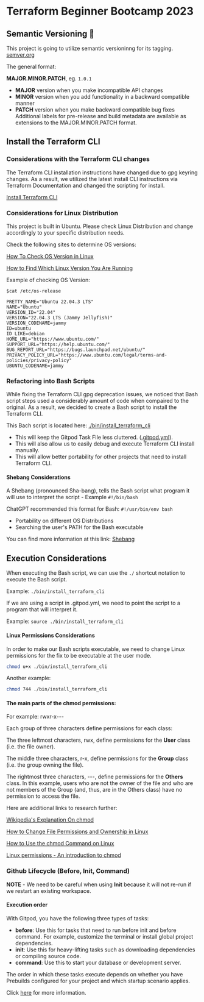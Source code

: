 # Terraform Beginner Bootcamp 2023

## Semantic Versioning :mage:

This project is going to utilize semantic versioninng for its tagging.
[semver.org](https://semver.org/)

The general format:

**MAJOR.MINOR.PATCH**, eg. `1.0.1`

- **MAJOR** version when you make incompatible API changes
- **MINOR** version when you add functionality in a backward compatible manner
- **PATCH** version when you make backward compatible bug fixes
Additional labels for pre-release and build metadata are available as extensions to the MAJOR.MINOR.PATCH format.

## Install the Terraform CLI

### Considerations with the Terraform CLI changes
The Terraform CLI installation instructions have changed due to gpg keyring changes. As a result, we utilized the latest install CLI instructions via Terraform Documentation and changed the scripting for install.

[Install Terraform CLI](https://developer.hashicorp.com/terraform/tutorials/aws-get-started/install-cli)

### Considerations for Linux Distribution

This project is built in Ubuntu.
Please check Linux Distribution and change accordingly to your specific distribution needs. 

Check the following sites to determine OS versions:

[How To Check OS Version in Linux](https://www.cyberciti.biz/faq/how-to-check-os-version-in-Linux-command-line)

[How to Find Which Linux Version You Are Running](https://linuxhandbook.com/check-linux-version/)


Example of checking OS Version:
```
$cat /etc/os-release

PRETTY_NAME="Ubuntu 22.04.3 LTS"
NAME="Ubuntu"
VERSION_ID="22.04"
VERSION="22.04.3 LTS (Jammy Jellyfish)"
VERSION_CODENAME=jammy
ID=ubuntu
ID_LIKE=debian
HOME_URL="https://www.ubuntu.com/"
SUPPORT_URL="https://help.ubuntu.com/"
BUG_REPORT_URL="https://bugs.launchpad.net/ubuntu/"
PRIVACY_POLICY_URL="https://www.ubuntu.com/legal/terms-and-policies/privacy-policy"
UBUNTU_CODENAME=jammy
```

### Refactoring into Bash Scripts

While fixing the Terraform CLI gpg deprecation issues, we noticed that Bash script steps used a considerably amount of code when compaired to the original.  As a result, we decided to create a Bash script to install the Terraform CLI.

This Bach script is located here: [./bin/install_terraform_cli](./bin/install_terraform_cli)

- This will keep the Gitpod Task File less cluttered. ([.gitpod.yml](./gitpod.yml)). 
- This will also allow us to easily debug and  execute Terraform CLI install manually. 
- This will allow better portability for other projects that need to install Terraform CLI.

#### Shebang Considerations

A Shebang (pronounced Sha-bang), tells the Bash script what program it will use to interpret the script - Example `#!/bin/bash`

ChatGPT recommended this format for Bash: `#!/usr/bin/env bash`

- Portability on different OS Distributions
- Searching the user's PATH for the Bash executable

You can find more information at this link: [Shebang](https://en.wikipedia.org/wiki/Shebang_(Unix))

## Execution Considerations

When executing the Bash script, we can use the `./` shortcut notation to execute the Bash script.

Example: `./bin/install_terraform_cli`

If we are using a script in .gitpod.yml, we need to point the script to a program that will interpret it.

Example: `source ./bin/install_terraform_cli`

#### Linux Permissions Considerations

In order to make our Bash scripts executable, we need to change Linux permissions for the fix to be executable at the user mode.

```sh
chmod u+x ./bin/install_terraform_cli
```

Another example:

```sh
chmod 744 ./bin/install_terraform_cli
```

#### The main parts of the chmod permissions:

For example: rwxr-x---

Each group of three characters define permissions for each class:

The three leftmost characters, rwx, define permissions for the **User** class (i.e. the file owner).

The middle three characters, r-x, define permissions for the **Group** class (i.e. the group owning the file).

The rightmost three characters, ---, define permissions for the **Others** class. In this example, users who are not the owner of the file and who are not members of the Group (and, thus, are in the Others class) have no permission to access the file.


Here are additional links to research further:

[Wikipedia's Explanation On chmod](https://en.wikipedia.org/wiki/Chmod)

[How to Change File Permissions and Ownership in Linux](https://www.freecodecamp.org/news/linux-chmod-chown-change-file-permissions/)

[How to Use the chmod Command on Linux](https://www.howtogeek.com/437958/how-to-use-the-chmod-command-on-linux/)

[Linux permissions - An introduction to chmod](https://www.redhat.com/sysadmin/introduction-chmod)

### Github Lifecycle (Before, Init, Command)

**NOTE** - We need to be careful when using **Init** because it will not re-run if we restart an existing workspace.

#### Execution order
With Gitpod, you have the following three types of tasks:

- **before**: Use this for tasks that need to run before init and before command. For example, customize the terminal or install global project dependencies.
- **init**: Use this for heavy-lifting tasks such as downloading dependencies or compiling source code.
- **command**: Use this to start your database or development server.

The order in which these tasks execute depends on whether you have Prebuilds configured for your project and which startup scenario applies. 

Click [here](https://www.gitpod.io/docs/configure/workspaces/tasks) for more information.